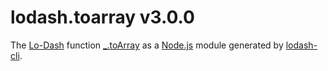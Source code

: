# lodash.toarray v3.0.0

The [Lo-Dash](https://lodash.com/) function [_.toArray](http://lodash.com/docs#toArray) as a [Node.js](http://nodejs.org/) module generated by [lodash-cli](https://www.npmjs.com/package/lodash-cli).
